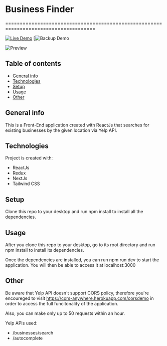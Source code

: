 # Business Finder

=====================================================================================

[![Live Demo](https://img.shields.io/badge/demo-online-green.svg)](https://bmo-business-finder.herokuapp.com/)
[![Backup Demo](https://business-finder.vercel.app/)

![Preview](https://res.cloudinary.com/koruja/image/upload/v1618079730/businessfinder_vqri3p.png)

## Table of contents

- [General info](#general-info)
- [Technologies](#technologies)
- [Setup](#setup)
- [Usage](#usage)
- [Other](#other)

## General info

This is a Front-End application created with ReactJs that searches for existing businesses by the given location
via Yelp API.

## Technologies

Project is created with:

- ReactJs
- Redux
- NextJs
- Tailwind CSS

## Setup

Clone this repo to your desktop and run npm install to install all the dependencies.

## Usage

After you clone this repo to your desktop, go to its root directory and run npm install to install its dependencies.

Once the dependencies are installed, you can run npm run dev to start the application. You will then be able to access it at localhost:3000

## Other

Be aware that Yelp API doesn't support CORS policy, therefore you're encoureged to visit https://cors-anywhere.herokuapp.com/corsdemo in order to access the full funcitonality of the application.

Also, you can make only up to 50 requests within an hour.

Yelp APIs used:

- /businesses/search
- /autocomplete

